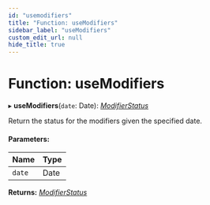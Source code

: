 ```yaml
---
id: "usemodifiers"
title: "Function: useModifiers"
sidebar_label: "useModifiers"
custom_edit_url: null
hide_title: true
---
```


# Function: useModifiers

▸ **useModifiers**(`date`: Date): [*ModifierStatus*](../types/modifierstatus.md)

Return the status for the modifiers given the specified date.

#### Parameters:

Name | Type |
:------ | :------ |
`date` | Date |

**Returns:** [*ModifierStatus*](../types/modifierstatus.md)
